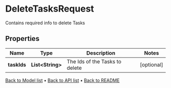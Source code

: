 

# DeleteTasksRequest

Contains required info to delete Tasks

## Properties

| Name | Type | Description | Notes |
|------------ | ------------- | ------------- | -------------|
|**taskIds** | **List&lt;String&gt;** | The Ids of the Tasks to delete |  [optional] |



[Back to Model list](../README.md#documentation-for-models) &#8226; [Back to API list](../README.md#documentation-for-api-endpoints) &#8226; [Back to README](../README.md)


